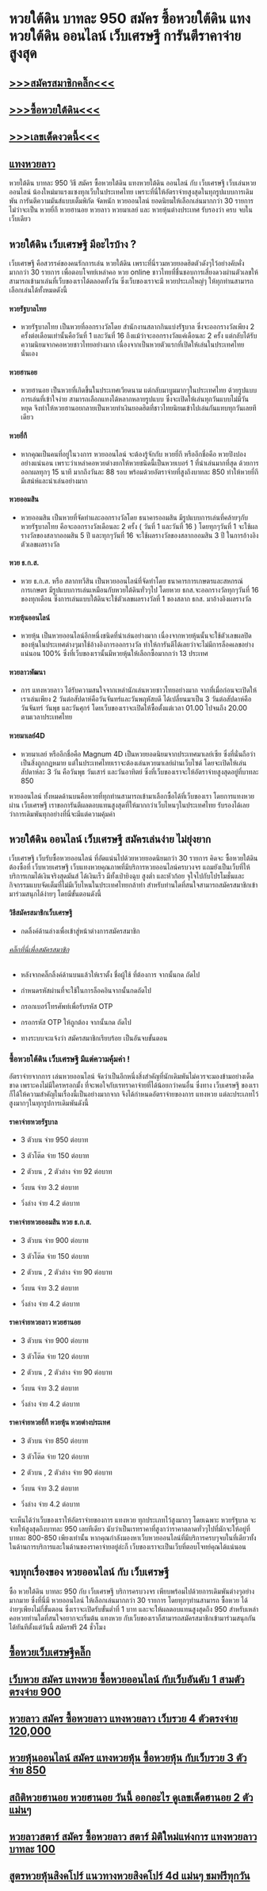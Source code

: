 # หวยใต้ดิน บาทละ 950 สมัคร ซื้อหวยใต้ดิน แทงหวยใต้ดิน ออนไลน์ เว็บเศรษฐี การันตีราคาจ่ายสูงสุด
 
## [>>>สมัครสมาชิกคลิ๊ก<<<](https://www.xn--289-2ll3f3ai1h5d.com/register/@win289_m01)

## [>>>ซื้อหวยใต้ดิน<<<](https://www.xn--289-2ll3f3ai1h5d.com/register/@win289_m01)

## [>>>เลขเด็ดงวดนี้<<<](https://www.xn--289-2ll3f3ai1h5d.com/register/@win289_m01)
 
## [แทงหวยลาว](https://ruaygod.com/%e0%b8%ab%e0%b8%a7%e0%b8%a2%e0%b8%a5%e0%b8%b2%e0%b8%a7/)
 
หวยใต้ดิน บาทละ 950 วิธี สมัคร ซื้อหวยใต้ดิน แทงหวยใต้ดิน ออนไลน์ กับ เว็บเศรษฐี เว็บเล่นหวยออนไลน์ น้องใหม่มาแรงแซงทุกเว็บในประเทศไทย เพราะที่นี่ให้อัตราจ่ายสูงสุดในทุกรูปแบบการเดิมพัน การันตีความมันส์แบบเต็มพิกัด จัดหนัก หวยออนไลน์ ยอดนิยมให้เลือกเล่นมากกว่า 30 รายการ ไม่ว่าจะเป็น หวยยี่กี หวยฮานอย หวยลาว หวยมาเลย์ และ หวยหุ้นต่างประเทศ รับรองว่า ครบ จบในเว็บเดียว

## หวยใต้ดิน เว็บเศรษฐี มีอะไรบ้าง ?

เว็บเศรษฐี คือสวรรค์ของคนรักการเล่น หวยใต้ดิน เพราะที่นี่รวมหวยยอดฮิตตัวดังๆไว้อย่างคับคั่งมากกว่า 30 รายการ เพื่อตอบโจทย์เหล่าคอ หวย online ชาวไทยที่ชื่นชอบการเสี่ยงดวงผ่านตัวเลขให้สามารถเข้ามาเล่นที่เว็บของเราได้ตลอดทั้งวัน ซึ่งเว็บของเราจะมี หวยประเภใหญ่ๆ ให้ทุกท่านสามารถเลือกเล่นได้ทั้งหมดดังนี้

#### หวยรัฐบาลไทย

- หวยรัฐบาลไทย เป็นหวยที่ออกรางวัลโดย สำนักงานสลากกินแบ่งรัฐบาล ซึ่งจะออกรางวัลเพียง 2 ครั้งต่อเดือนเท่านั้นคือวันที่ 1 และวันที่ 16 ถึงแม้ว่าจะออกรางวัลแค่เดือนละ 2 ครั้ง แต่กลับได้รับความนิยมจากคอหวยชาวไทยอย่างมาก เนื่องจากเป็นหวยตัวแรกที่เปิดให้เล่นในประเทศไทยนั่นเอง

#### หวยฮานอย

- หวยฮานอย เป็นหวยที่เกิดขึ้นในประเทศเวียดนาม แต่กลับมาบูมมากๆในประเทศไทย ด้วยรูปแบบการเล่นที่เข้าใจง่าย สามารถเลือกแทงได้หลากหลายรูปแบบ ซึ่งจะเปิดให้เล่นทุกวันแบบไม่มีวันหยุด จึงทำให้หวยฮานอยกลายเป็นหวยทำเงินยอดฮิตที่ชาวไทยนิยมเข้าไปเล่นกันแทบทุกวันเลยทีเดียว

#### หวยยี่กี

- หากคุณเป็นคนที่อยู่ในวงการ หวยออนไลน์ จะต้องรู้จักกับ หวยยี่กี หรืออีกชื่อคือ หวยปิงปอง อย่างแน่นอน เพราะว่าเหล่าคอหวยต่างยกให้หวยชนิดนี้เป็นหวยเบอร์ 1 ที่น่าเล่นมากที่สุด ด้วยการออกผลทุกๆ 15 นาที มากถึงวันละ 88 รอบ พร้อมด้วยอัตราจ่ายที่สูงถึงบาทละ 850 ทำให้หวยยี่กีมีเสน่ห์และน่าเล่นอย่างมาก

#### หวยออมสิน

- หวยออมสิน เป็นหวยที่จัดทำและออกรางวัลโดย ธนาคารออมสิน มีรูปแบบการเล่นที่คล้ายๆกับหวยรัฐบาลไทย คือจะออกรางวัลเดือนละ 2 ครั้ง ( วันที่ 1 และวันที่ 16 ) โดยทุกๆวันที่ 1 จะใช้ผลรางวัลของสลากออมสิน 5 ปี และทุกๆวันที่ 16 จะใช้ผลรางวัลของสลากออมสิน 3 ปี ในการอ้างอิงตัวเลขผลรางวัล

#### หวย ธ.ก.ส.

- หวย ธ.ก.ส. หรือ สลากทวีสิน เป็นหวยออนไลน์ที่จัดทำโดย ธนาคารการเกษตรและสหกรณ์การเกษตร มีรูปแบบการเล่นเหมือนกับหวยใต้ดินทั่วๆไป โดยหวย ธกส.จะออกรางวัลทุกๆวันที่ 16 ของทุกเดือน ซึ่งการเล่นแบบใต้ดินจะใช้ตัวเลขผลรางวัลที่ 1 ของสลาก ธกส. มาอ้างอิงผลรางวัล

#### หวยหุ้นออนไลน์

- หวยหุ้น เป็นหวยออนไลน์อีกหนึ่งชนิดที่น่าเล่นอย่างมาก เนื่องจากหวยหุ้นนั้นจะใช้ตัวเลขผลปิดของหุ้นในประเทศต่างๆมาใช้อ้างอิงการออกรางวัล ทำให้การันตีได้เลยว่าจะไม่มีการล็อคเลขอย่างแน่นอน 100% ซึ่งที่เว็บของเรานั้นมีหวยหุ้นให้เลือกซื้อมากกว่า 13 ประเทศ

#### หวยลาวพัฒนา

- การ แทงหวยลาว ได้รับความสนใจจากเหล่านักเล่นหวยชาวไทยอย่างมาก จากที่เมื่อก่อนจะเปิดให้เราเล่นเพียง 2 วันต่อสัปดาห์คือวันจันทร์และวันพฤหัสบดี ได้เปลี่ยนมาเป็น 3 วันต่อสัปดาห์คือ วันจันทร์ วันพุธ และวันศุกร์ โดยเว็บของเราจะเปิดให้ซื้อตั้งแต่เวลา 01.00 ไปจนถึง 20.00 ตามเวลาประเทศไทย

#### หวยมาเลย์4D

- หวยมาเลย์ หรืออีกชื่อคือ Magnum 4D เป็นหวยยอดนิยมจากประเทศมาเลย์เซีย ซึ่งที่นั่นถือว่าเป็นสิ่งถูกกฏหมาย แต่ในประเทศไทยเราจะต้องเล่นหวยมาเลย์ผ่านเว็บไซต์ โดยจะเปิดให้เล่นสัปดาห์ละ 3 วัน คือวันพุธ วันเสาร์ และวันอาทิตย์ ซึ่งที่เว็บของเราจะให้อัตราจ่ายสูงสุดอยู่ที่บาทละ 850

หวยออนไลน์ ทั้งหมดด้านบนคือหวยที่ทุกท่านสามารถเข้ามาเลือกซื้อได้ที่เว็บของเรา โดยการแทงหวยผ่าน เว็บเศรษฐี เราขอการันตีผลตอบแทนสูงสุดที่ให้มากกว่าเว็บไหนๆในประเทศไทย รับรองได้เลยว่าการเดิมพันทุกอย่างที่นี่จะมีแต่ความคุ้มค่า

## หวยใต้ดิน ออนไลน์ เว็บเศรษฐี สมัครเล่นง่าย ไม่ยุ่งยาก

เว็บเศรษฐี เว็บรับซื้อหวยออนไลน์ ที่อัดแน่นไปด้วยหวยยอดนิยมกว่า 30 รายการ คิดจะ ซื้อหวยใต้ดิน ต้องซื้อที่ เว็บหวยเศรษฐี เว็บแทงหวยคุณภาพที่มีบริการหวยออนไลน์ครบวงจร แถมยังเป็นเว็บที่ให้บริการเกมได้เงินจริงสุดมันส์ ได้เงินเร็ว มีทั้งเป่ายิงฉุบ สูงต่ำ และหัวก้อย จุใจไปกับโปรโมชั่นและกิจกรรมแบบจัดเต็มที่ไม่มีเว็บไหนในประเทศไทยกล้าทำ สำหรับท่านใดที่สนใจสามารถสมัครสมาชิกเข้ามาร่วมสนุกได้ง่ายๆ โดยมีขั้นตอนดังนี้

#### วิธีสมัครสมาชิกเว็บเศรษฐี

- กดลิ้งค์ด้านล่างเพื่อเข้าสู่หน้าต่างการสมัครสมาชิก

###### [คลิ๊กที่นี่เพื่อสมัครสมาชิก](https://www.xn--289-2ll3f3ai1h5d.com/register/@win289_m01)

- หลังจากคลิ๊กลิ้งค์ด้านบนแล้วให้เราตั้ง ชื่อผู้ใช้ ที่ต้องการ จากนั้นกด ถัดไป

- กำหนดรหัสผ่านที่จะใช้ในการล็อคอินจากนั้นกดถัดไป

- กรอกเบอร์โทรศัพท์เพื่อรับรหัส OTP

- กรอกรหัส OTP ให้ถูกต้อง จากนั้นกด ถัดไป

- ทางระบบจะแจ้งว่า สมัครสมาชิกเรียบร้อย เป็นอันจบขั้นตอน

### ซื้อหวยใต้ดิน เว็บเศรษฐี มีแต่ความคุ้มค่า !

อัตราจ่ายจากการ เล่นหวยออนไลน์ จัดว่าเป็นอีกหนึ่งสิ่งสำคัญที่นักเดิมพันไม่ควรจะมองข้ามอย่างเด็ดขาด เพราะคงไม่มีใครหรอกมั้ง ที่จะพอใจกับเรทราคาจ่ายที่ได้น้อยกว่าคนอื่น ซึ่งทาง เว็บเศรษฐี ของเราก็ได้ให้ความสำคัญในเรื่องนี้เป็นอย่างมากจาก จึงได้กำหนดอัตราจ่ายของการ แทงหวย แต่ละประเภทไว้สูงมากๆในทุกรูปการเดิมพันดังนี้

#### ราคาจ่ายหวยรัฐบาล

- 3 ตัวบน จ่าย 950 ต่อบาท

- 3 ตัวโต๊ด จ่าย 150 ต่อบาท

- 2 ตัวบน , 2 ตัวล่าง จ่าย 92 ต่อบาท

- วิ่งบน จ่าย 3.2 ต่อบาท

- วิ่งล่าง จ่าย 4.2 ต่อบาท

#### ราคาจ่ายหวยออมสิน หวย ธ.ก.ส.

- 3 ตัวบน จ่าย 900 ต่อบาท

- 3 ตัวโต๊ด จ่าย 150 ต่อบาท

- 2 ตัวบน , 2 ตัวล่าง จ่าย 90 ต่อบาท

- วิ่งบน จ่าย 3.2 ต่อบาท

- วิ่งล่าง จ่าย 4.2 ต่อบาท

#### ราคาจ่ายหวยลาว หวยฮานอย 

- 3 ตัวบน จ่าย 900 ต่อบาท

- 3 ตัวโต๊ด จ่าย 120 ต่อบาท

- 2 ตัวบน , 2 ตัวล่าง จ่าย 90 ต่อบาท

- วิ่งบน จ่าย 3.2 ต่อบาท

- วิ่งล่าง จ่าย 4.2 ต่อบาท

#### ราคาจ่ายหวยยี่กี หวยหุ้น หวยต่างประเทศ

- 3 ตัวบน จ่าย 850 ต่อบาท

- 3 ตัวโต๊ด จ่าย 120 ต่อบาท

- 2 ตัวบน , 2 ตัวล่าง จ่าย 90 ต่อบาท

- วิ่งบน จ่าย 3.2 ต่อบาท

- วิ่งล่าง จ่าย 4.2 ต่อบาท

จะเห็นได้ว่าเว็บของเราให้อัตราจ่ายของการ แทงหวย ทุกประเภทไว้สูงมากๆ โดยเฉพาะ หวยรัฐบาล จะจ่ายให้สูงสุดถึงบาทละ 950 เลยทีเดียว นับว่าเป็นเรทราคาที่สูงกว่าราคาตลาดทั่วๆไปที่มักจะให้อยู่ที่บาทละ 800-850 เพียงเท่านั้น หากคุณกำลังมองหาเว็บหวยออนไลน์ที่มีบริการครบๆจบในที่เดียวทั้งในด้านการบริการและในด้านของราคาจ่ายอยู่ล่ะก็ เว็บของเราจะเป็นเว็บที่ตอบโจทย์คุณได้แน่นอน

## จบทุกเรื่องของ หวยออนไลน์ กับ เว็บเศรษฐี

ซื้อ หวยใต้ดิน บาทละ 950 กับ เว็บเศรษฐี บริการครบวงจร เพียบพร้อมไปด้วยการเดิมพันต่างๆอย่างมากมาย ซึ่งที่นี่มี หวยออนไลน์ ให้เลือกเล่นมากกว่า 30 รายการ โดยทุกๆท่านสามารถ ซื้อหวย ได้ง่ายๆเพียงไม่กี่ขั้นตอน ซึ่งเราจะเปิดรับขั้นต่ำที่ 1 บาท และจะให้ผลตอบแทนสูงสุดถึง 950 สำหรับเหล่าคอหวยท่านใดที่สนใจอยากจะเริ่มต้น แทงหวย กับเว็บของเราก็สามารถสมัครสมาชิกเข้ามาร่วมสนุกกันได้ทันทีตั้งแต่วันนี้ สมัครฟรี 24 ชั่วโมง

## [ซื้อหวยเว็บเศรษฐีคลิ๊ก ](https://www.xn--289-2ll3f3ai1h5d.com/register/@win289_m01)

## [เว็บหวย สมัคร แทงหวย ซื้อหวยออนไลน์ กับเว็บอันดับ 1 สามตัวตรงจ่าย 900](https://atom.io/themes/%E0%B9%80%E0%B8%A7%E0%B9%87%E0%B8%9A%E0%B8%AB%E0%B8%A7%E0%B8%A2%20%E0%B8%AA%E0%B8%A1%E0%B8%B1%E0%B8%84%E0%B8%A3%20%E0%B9%81%E0%B8%97%E0%B8%87%E0%B8%AB%E0%B8%A7%E0%B8%A2%20%E0%B8%8B%E0%B8%B7%E0%B9%89%E0%B8%AD%E0%B8%AB%E0%B8%A7%E0%B8%A2%E0%B8%AD%E0%B8%AD%E0%B8%99%E0%B9%84%E0%B8%A5%E0%B8%99%E0%B9%8C%20%E0%B8%81%E0%B8%B1%E0%B8%9A%E0%B9%80%E0%B8%A7%E0%B9%87%E0%B8%9A%E0%B8%AD%E0%B8%B1%E0%B8%99%E0%B8%94%E0%B8%B1%E0%B8%9A%201%20%E0%B8%AA%E0%B8%B2%E0%B8%A1%E0%B8%95%E0%B8%B1%E0%B8%A7%E0%B8%95%E0%B8%A3%E0%B8%87%E0%B8%88%E0%B9%88%E0%B8%B2%E0%B8%A2%20900)

## [หวยลาว สมัคร ซื้อหวยลาว แทงหวยลาว เว็บรวย 4 ตัวตรงจ่าย 120,000](https://atom.io/themes/%E0%B8%AB%E0%B8%A7%E0%B8%A2%E0%B8%A5%E0%B8%B2%E0%B8%A7%20%E0%B8%AA%E0%B8%A1%E0%B8%B1%E0%B8%84%E0%B8%A3%20%E0%B8%8B%E0%B8%B7%E0%B9%89%E0%B8%AD%E0%B8%AB%E0%B8%A7%E0%B8%A2%E0%B8%A5%E0%B8%B2%E0%B8%A7%20%E0%B9%81%E0%B8%97%E0%B8%87%E0%B8%AB%E0%B8%A7%E0%B8%A2%E0%B8%A5%E0%B8%B2%E0%B8%A7%20%E0%B9%80%E0%B8%A7%E0%B9%87%E0%B8%9A%E0%B8%A3%E0%B8%A7%E0%B8%A2%204%20%E0%B8%95%E0%B8%B1%E0%B8%A7%E0%B8%95%E0%B8%A3%E0%B8%87%E0%B8%88%E0%B9%88%E0%B8%B2%E0%B8%A2%20120,000)

## [หวยหุ้นออนไลน์ สมัคร แทงหวยหุ้น ซื้อหวยหุ้น กับเว็บรวย 3 ตัวจ่าย 850](https://atom.io/packages/%E0%B8%AB%E0%B8%A7%E0%B8%A2%E0%B8%AB%E0%B8%B8%E0%B9%89%E0%B8%99%E0%B8%AD%E0%B8%AD%E0%B8%99%E0%B9%84%E0%B8%A5%E0%B8%99%E0%B9%8C%20%E0%B8%AA%E0%B8%A1%E0%B8%B1%E0%B8%84%E0%B8%A3%20%E0%B9%81%E0%B8%97%E0%B8%87%E0%B8%AB%E0%B8%A7%E0%B8%A2%E0%B8%AB%E0%B8%B8%E0%B9%89%E0%B8%99%20%E0%B8%8B%E0%B8%B7%E0%B9%89%E0%B8%AD%E0%B8%AB%E0%B8%A7%E0%B8%A2%E0%B8%AB%E0%B8%B8%E0%B9%89%E0%B8%99%20%E0%B8%81%E0%B8%B1%E0%B8%9A%E0%B9%80%E0%B8%A7%E0%B9%87%E0%B8%9A%E0%B8%A3%E0%B8%A7%E0%B8%A2%203%20%E0%B8%95%E0%B8%B1%E0%B8%A7%E0%B8%88%E0%B9%88%E0%B8%B2%E0%B8%A2%20850)

## [สถิติหวยฮานอย หวยฮานอย วันนี้ ออกอะไร ดูเลขเด็ดฮานอย 2 ตัวแม่นๆ ](https://atom.io/packages/%E0%B8%AA%E0%B8%96%E0%B8%B4%E0%B8%95%E0%B8%B4%E0%B8%AB%E0%B8%A7%E0%B8%A2%E0%B8%AE%E0%B8%B2%E0%B8%99%E0%B8%AD%E0%B8%A2%20%E0%B8%AB%E0%B8%A7%E0%B8%A2%E0%B8%AE%E0%B8%B2%E0%B8%99%E0%B8%AD%E0%B8%A2%20%E0%B8%A7%E0%B8%B1%E0%B8%99%E0%B8%99%E0%B8%B5%E0%B9%89%20%E0%B8%AD%E0%B8%AD%E0%B8%81%E0%B8%AD%E0%B8%B0%E0%B9%84%E0%B8%A3%20%E0%B8%94%E0%B8%B9%E0%B9%80%E0%B8%A5%E0%B8%82%E0%B9%80%E0%B8%94%E0%B9%87%E0%B8%94%E0%B8%AE%E0%B8%B2%E0%B8%99%E0%B8%AD%E0%B8%A2%202%20%E0%B8%95%E0%B8%B1%E0%B8%A7%E0%B9%81%E0%B8%A1%E0%B9%88%E0%B8%99%E0%B9%86)

## [หวยลาวสตาร์ สมัคร ซื้อหวยลาว สตาร์ มิติใหม่แห่งการ แทงหวยลาว บาทละ 100 ](https://atom.io/packages/%E0%B8%AB%E0%B8%A7%E0%B8%A2%E0%B8%A5%E0%B8%B2%E0%B8%A7%E0%B8%AA%E0%B8%95%E0%B8%B2%E0%B8%A3%E0%B9%8C%20%E0%B8%AA%E0%B8%A1%E0%B8%B1%E0%B8%84%E0%B8%A3%20%E0%B8%8B%E0%B8%B7%E0%B9%89%E0%B8%AD%E0%B8%AB%E0%B8%A7%E0%B8%A2%E0%B8%A5%E0%B8%B2%E0%B8%A7%20%E0%B8%AA%E0%B8%95%E0%B8%B2%E0%B8%A3%E0%B9%8C%20%E0%B8%A1%E0%B8%B4%E0%B8%95%E0%B8%B4%E0%B9%83%E0%B8%AB%E0%B8%A1%E0%B9%88%E0%B9%81%E0%B8%AB%E0%B9%88%E0%B8%87%E0%B8%81%E0%B8%B2%E0%B8%A3%20%E0%B9%81%E0%B8%97%E0%B8%87%E0%B8%AB%E0%B8%A7%E0%B8%A2%E0%B8%A5%E0%B8%B2%E0%B8%A7%20%E0%B8%9A%E0%B8%B2%E0%B8%97%E0%B8%A5%E0%B8%B0%20100)

## [สูตรหวยหุ้นสิงคโปร์ แนวทางหวยสิงคโปร์ 4d แม่นๆ ชมฟรีทุกวัน ](https://atom.io/packages/%E0%B8%AA%E0%B8%B9%E0%B8%95%E0%B8%A3%E0%B8%AB%E0%B8%A7%E0%B8%A2%E0%B8%AB%E0%B8%B8%E0%B9%89%E0%B8%99%E0%B8%AA%E0%B8%B4%E0%B8%87%E0%B8%84%E0%B9%82%E0%B8%9B%E0%B8%A3%E0%B9%8C%20%E0%B9%81%E0%B8%99%E0%B8%A7%E0%B8%97%E0%B8%B2%E0%B8%87%E0%B8%AB%E0%B8%A7%E0%B8%A2%E0%B8%AA%E0%B8%B4%E0%B8%87%E0%B8%84%E0%B9%82%E0%B8%9B%E0%B8%A3%E0%B9%8C%204d%20%E0%B9%81%E0%B8%A1%E0%B9%88%E0%B8%99%E0%B9%86%20%E0%B8%8A%E0%B8%A1%E0%B8%9F%E0%B8%A3%E0%B8%B5%E0%B8%97%E0%B8%B8%E0%B8%81%E0%B8%A7%E0%B8%B1%E0%B8%99)